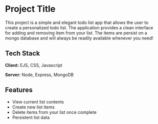 # Project Title

This project is a simple and elegant todo list app that allows the user to create a personalized todo list. The application provides a clean interface for adding and removing item from your list. The items are persist on a mongo database and will always be readily available whenever you need!

## Tech Stack

**Client:** EJS, CSS, Javascript

**Server:** Node, Express, MongoDB

## Features

- View current list contents
- Create new list items
- Delete items from your list once complete
- Persistent list data

